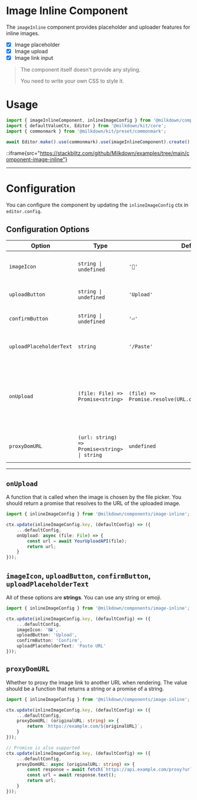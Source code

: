 # Image Inline Component

The `imageInline` component provides placeholder and uploader features for inline images.

- [x] Image placeholder
- [x] Image upload
- [x] Image link input

> The component itself doesn't provide any styling.
>
> You need to write your own CSS to style it.

# Usage

```typescript
import { imageInlineComponent, inlineImageConfig } from '@milkdown/components/image-inline';
import { defaultValueCtx, Editor } from '@milkdown/kit/core';
import { commonmark } from '@milkdown/kit/preset/commonmark';

await Editor.make().use(commonmark).use(imageInlineComponent).create();
```

::iframe{src="https://stackblitz.com/github/Milkdown/examples/tree/main/component-image-inline"}

---

# Configuration

You can configure the component by updating the `inlineImageConfig` ctx in `editor.config`.

## Configuration Options

| Option                  | Type                                         | Default                                                | Description                                                                         |
| ----------------------- | -------------------------------------------- | ------------------------------------------------------ | ----------------------------------------------------------------------------------- |
| `imageIcon`             | `string \| undefined`                        | `'🌌'`                                                 | Icon for the empty inline image placeholder                                         |
| `uploadButton`          | `string \| undefined`                        | `'Upload'`                                             | Text for the upload button                                                          |
| `confirmButton`         | `string \| undefined`                        | `'⏎'`                                                  | Text for the confirm button                                                         |
| `uploadPlaceholderText` | `string`                                     | `'/Paste'`                                             | Placeholder text for the upload button                                              |
| `onUpload`              | `(file: File) => Promise<string>`            | `(file) => Promise.resolve(URL.createObjectURL(file))` | Function called when an image is uploaded; must return a Promise with the image URL |
| `proxyDomURL`           | `(url: string) => Promise<string> \| string` | `undefined`                                            | Optional function to proxy the image URL                                            |

---

## `onUpload`

A function that is called when the image is chosen by the file picker.
You should return a promise that resolves to the URL of the uploaded image.

```typescript
import { inlineImageConfig } from '@milkdown/components/image-inline';

ctx.update(inlineImageConfig.key, (defaultConfig) => ({
	...defaultConfig,
	onUpload: async (file: File) => {
		const url = await YourUploadAPI(file);
		return url;
	}
}));
```

## `imageIcon`, `uploadButton`, `confirmButton`, `uploadPlaceholderText`

All of these options are **strings**. You can use any string or emoji.

```typescript
import { inlineImageConfig } from '@milkdown/components/image-inline';

ctx.update(inlineImageConfig.key, (defaultConfig) => ({
	...defaultConfig,
	imageIcon: '🖼️',
	uploadButton: 'Upload',
	confirmButton: 'Confirm',
	uploadPlaceholderText: 'Paste URL'
}));
```

## `proxyDomURL`

Whether to proxy the image link to another URL when rendering.
The value should be a function that returns a string or a promise of a string.

```typescript
import { inlineImageConfig } from '@milkdown/components/image-inline';

ctx.update(inlineImageConfig.key, (defaultConfig) => ({
	...defaultConfig,
	proxyDomURL: (originalURL: string) => {
		return `https://example.com/${originalURL}`;
	}
}));

// Promise is also supported
ctx.update(inlineImageConfig.key, (defaultConfig) => ({
	...defaultConfig,
	proxyDomURL: async (originalURL: string) => {
		const response = await fetch(`https://api.example.com/proxy?url=${originalURL}`);
		const url = await response.text();
		return url;
	}
}));
```
